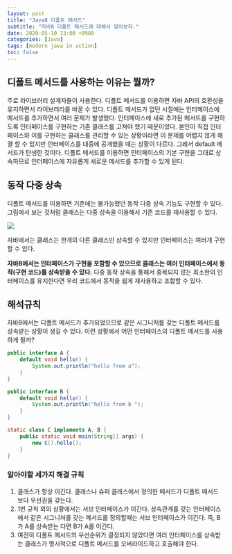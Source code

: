 ```yaml
---
layout: post
title: "Java8 디폴트 메서드"
subtitle: "자바8 디폴트 메서드에 대해서 알아보자."
date: 2020-05-10 13:00 +0900
categories: [Java] 
tags: [modern java in action]
toc: false
---
```


## 디폴트 메서드를 사용하는 이유는 뭘까? 

주로 라이브러리 설계자들이 사용한다. 디폴트 메서드를 이용하면 자바 API의 호환성을 유지하면서 라이브러리를 바꿀 수 있다. 디폴트 메서드가 없던 시절에는 인터페이스에 메서드를 추가하면서 여러 문제가 발생했다. 인터페이스에 새로 추가된 메서드를 구현하도록 인터페이스를 구현하는 기존 클래스를 고쳐야 했기 때문이었다. 본인이 직접 인터페이스와 이를 구현하는 클래스를 관리할 수 있는 상황이라면 이 문제를 어렵지 않게 해결 할 수 있지만 인터페이스를 대중에 공개했을 때는 상황이 다르다. 그래서 default 메서드가 탄생한 것이다. 디폴트 메서드를 이용하면 인터페이스의 기본 구현을 그대로 상속하므로 인터페이스에 자유롭게 새로운 메서드를 추가할 수 있게 된다.



## 동작 다중 상속

디폴트 메서드를 이용하면 기존에는 불가능했던 동작 다중 상속 기능도 구현할 수 있다. 그림에서 보는 것처럼 클래스는 다중 상속을 이용해서 기존 코드를 재사용할 수 있다.

![](https://user-images.githubusercontent.com/28615416/81490170-ba465d00-92b9-11ea-802a-5867a7d9763f.png)

자바에서는 클래스는 한개의 다른 클래스만 상속할 수 있지만 인터페이스는 여러개 구현할 수 있다.

**자바8에서는 인터페이스가 구현을 포함할 수 있으므로 클래스는 여러 인터페이스에서 동작(구현 코드)를 상속받을 수 있다.** 다중 동작 상속을 통해서 중복되지 않는 최소한의 인터페이스를 유지한다면 우리 코드에서 동작을 쉽게 재사용하고 조합할 수 있다.

## 해석규칙

자바8에서는 디폴트 메서드가 추가되었으므로 같은 시그니처를 갖는 디폴트 메서드를 상속받는 상황이 생길 수 있다. 이런 상황에서 어떤 인터페이스의 디폴트 메서드를 사용하게 될까? 

```java
public interface A {
    default void hello() {
        System.out.println("hello from a");
    }
}

public interface B {
    default void hello() {
        System.out.println("hello from b ");
    }
}

static class C implements A, B {
    public static void main(String[] args) {
        new C().hello();
    }
}
```

### 알아야할 세가지 해결 규칙

1.  클래스가 항상 이긴다. 클래스나 슈퍼 클래스에서 정의한 메서드가 디폴트 메서드 보다 우선권을 갖는다.
2.  1번 규칙 외의 상황에서는 서브 인터페이스가 이긴다. 상속관계를 갖는 인터페이스에서 같은 시그니처를 갖는 메서드를 정의할때는 서브 인터페이스가 이긴다. 즉, B가 A를 상속받는 다면 B가 A를 이긴다.
3.  여전히 디폴트 메서드의 우선순위가 결정되지 않았다면 여러 인터페이스를 상속받는 클래스가 명시적으로 디폴트 메서드를 오버라이드하고 호출해야 한다. 



